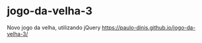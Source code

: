 # jogo-da-velha-3
Novo jogo da velha, utilizando jQuery
https://paulo-dinis.github.io/jogo-da-velha-3/

